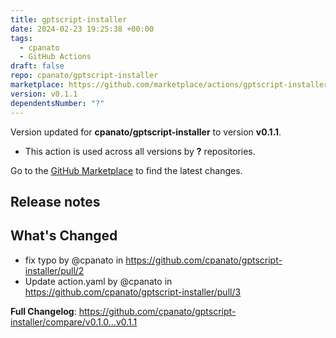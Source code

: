 ```yaml
---
title: gptscript-installer
date: 2024-02-23 19:25:38 +00:00
tags:
  - cpanato
  - GitHub Actions
draft: false
repo: cpanato/gptscript-installer
marketplace: https://github.com/marketplace/actions/gptscript-installer
version: v0.1.1
dependentsNumber: "?"
---
```



Version updated for **cpanato/gptscript-installer** to version **v0.1.1**.
- This action is used across all versions by **?** repositories.

Go to the [GitHub Marketplace](https://github.com/marketplace/actions/gptscript-installer) to find the latest changes.

## Release notes

## What's Changed
* fix typo by @cpanato in https://github.com/cpanato/gptscript-installer/pull/2
* Update action.yaml by @cpanato in https://github.com/cpanato/gptscript-installer/pull/3


**Full Changelog**: https://github.com/cpanato/gptscript-installer/compare/v0.1.0...v0.1.1
